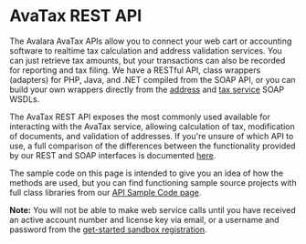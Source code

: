 # AvaTax REST API

The Avalara AvaTax APIs allow you to connect your web cart or accounting software to realtime tax calculation and address validation services. You can just retrieve tax amounts, but your transactions can also be recorded for reporting and tax filing. We have a RESTful API, class wrappers (adapters) for PHP, Java, and .NET compiled from the SOAP API, or you can build your own wrappers directly from the <a href='https://development.avalara.net/address/addresssvc.wsdl' target="_blank">address</a> and <a href='https://development.avalara.net/tax/taxsvc.wsdl' target="_blank">tax service</a> SOAP WSDLs.

The AvaTax REST API exposes the most commonly used available for interacting with the AvaTax service, allowing calculation of tax, modification of documents, and validation of addresses. If you're unsure of which API to use, a full comparison of the differences between the functionality provided by our REST and SOAP interfaces is documented <a href='http://developer.avalara.com/api-docs/designing-your-integration/soap-or-rest' target="_parent">here</a>.

The sample code on this page is intended to give you an idea of how the methods are used, but you can find functioning sample source projects with full class libraries from our <a href='http://github.com/avadev' target="_parent">API Sample Code page</a>.

**Note:** You will not be able to make web service calls until you have received an active account number and license key via email, or a username and password from the <a href='http://developer.avalara.com/getting-started' target="_parent">get-started sandbox registration</a>.